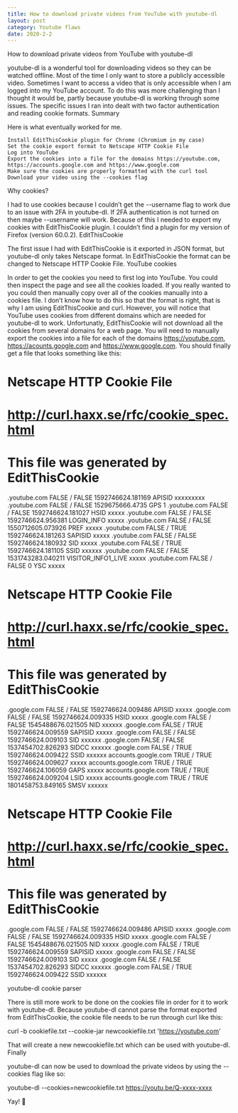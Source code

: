 ```yaml
---
title: How to download private videos from YouTube with youtube-dl
layout: post
category: Youtube flaws
date: 2020-2-2
---
```


How to download private videos from YouTube with youtube-dl

youtube-dl is a wonderful tool for downloading videos so they can be watched offline. Most of the time I only want to store a publicly accessible video. Sometimes I want to access a video that is only accessible when I am logged into my YouTube account. To do this was more challenging than I thought it would be, partly because youtube-dl is working through some issues. The specific issues I ran into dealt with two factor authentication and reading cookie formats.
Summary

Here is what eventually worked for me.

    Install EditThisCookie plugin for Chrome (Chromium in my case)
    Set the cookie export format to Netscape HTTP Cookie File
    Log into YouTube
    Export the cookies into a file for the domains https://youtube.com, https://accounts.google.com and https://www.google.com
    Make sure the cookies are properly formatted with the curl tool
    Download your video using the --cookies flag

Why cookies?

I had to use cookies because I couldn’t get the --username flag to work due to an issue with 2FA in youtube-dl. If 2FA authentication is not turned on then maybe --username will work. Because of this I needed to export my cookies with EditThisCookie plugin. I couldn’t find a plugin for my version of Firefox (version 60.0.2).
EditThisCookie

The first issue I had with EditThisCookie is it exported in JSON format, but youtube-dl only takes Netscape format. In EditThisCookie the format can be changed to Netscape HTTP Cookie File.
YouTube cookies

In order to get the cookies you need to first log into YouTube. You could then inspect the page and see all the cookies loaded. If you really wanted to you could then manually copy over all of the cookies manually into a cookies file. I don’t know how to do this so that the format is right, that is why I am using EditThisCookie and curl. However, you will notice that YouTube uses cookies from different domains which are needed for youtube-dl to work. Unfortunatly, EditThisCookie will not download all the cookies from several domains for a web page. You will need to manually export the cookies into a file for each of the domains https://youtube.com, https://acounts.google.com and https://www.google.com. You should finally get a file that looks something like this:

# Netscape HTTP Cookie File
# http://curl.haxx.se/rfc/cookie_spec.html
# This file was generated by EditThisCookie
.youtube.com	FALSE	/	FALSE	1592746624.181169	APISID	xxxxxxxxx
.youtube.com	FALSE	/	FALSE	1529675666.4735	GPS	1
.youtube.com	FALSE	/	FALSE	1592746624.181027	HSID	xxxxx
.youtube.com	FALSE	/	FALSE	1592746624.956381	LOGIN_INFO	xxxxx
.youtube.com	FALSE	/	FALSE	1550712605.073926	PREF	xxxxx
.youtube.com	FALSE	/	TRUE	1592746624.181263	SAPISID	xxxxx
.youtube.com	FALSE	/	FALSE	1592746624.180932	SID	xxxxx
.youtube.com	FALSE	/	TRUE	1592746624.181105	SSID	xxxxxx
.youtube.com	FALSE	/	FALSE	1531743283.040211	VISITOR_INFO1_LIVE xxxxx
.youtube.com	FALSE	/	FALSE	0	YSC	xxxxx

# Netscape HTTP Cookie File
# http://curl.haxx.se/rfc/cookie_spec.html
# This file was generated by EditThisCookie
.google.com	FALSE	/	FALSE	1592746624.009486	APISID	xxxxx
.google.com	FALSE	/	FALSE	1592746624.009335	HSID	xxxxx
.google.com	FALSE	/	FALSE	1545488676.021505	NID	xxxxxx
.google.com	FALSE	/	TRUE	1592746624.009559	SAPISID	xxxxx
.google.com	FALSE	/	FALSE	1592746624.009103	SID	xxxxxx
.google.com	FALSE	/	FALSE	1537454702.826293	SIDCC	xxxxxx
.google.com	FALSE	/	TRUE	1592746624.009422	SSID	xxxxxx
accounts.google.com	TRUE	/	TRUE	1592746624.009627	xxxxx
accounts.google.com	TRUE	/	TRUE	1592746624.106059	GAPS	xxxxx
accounts.google.com	TRUE	/	TRUE	1592746624.009204	LSID	xxxxx
accounts.google.com	TRUE	/	TRUE	1801458753.849165	SMSV	xxxxxx

# Netscape HTTP Cookie File
# http://curl.haxx.se/rfc/cookie_spec.html
# This file was generated by EditThisCookie
.google.com	FALSE	/	FALSE	1592746624.009486	APISID	xxxxx
.google.com	FALSE	/	FALSE	1592746624.009335	HSID	xxxxx
.google.com	FALSE	/	FALSE	1545488676.021505	NID	xxxxx
.google.com	FALSE	/	TRUE	1592746624.009559	SAPISID	xxxxx
.google.com	FALSE	/	FALSE	1592746624.009103	SID	xxxxx
.google.com	FALSE	/	FALSE	1537454702.826293	SIDCC	xxxxxx
.google.com	FALSE	/	TRUE	1592746624.009422	SSID	xxxxxx

youtube-dl cookie parser

There is still more work to be done on the cookies file in order for it to work with youtube-dl. Because youtube-dl cannot parse the format exported from EditThisCookie, the cookie file needs to be run through curl like this:

curl -b cookiefile.txt --cookie-jar newcookiefile.txt 'https://youtube.com'

That will create a new newcookiefile.txt which can be used with youtube-dl.
Finally

youtube-dl can now be used to download the private videos by using the --cookies flag like so:

youtube-dl --cookies=newcookiefile.txt https://youtu.be/Q-xxxx-xxxx

Yay! 🍪
